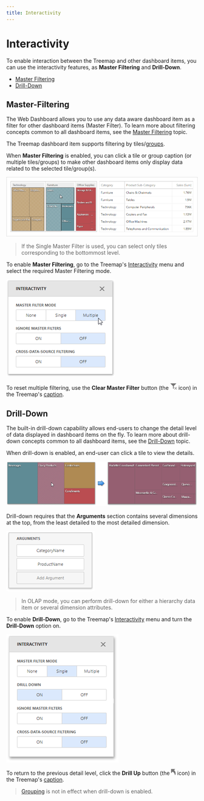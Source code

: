 ```yaml
---
title: Interactivity
---
```

# Interactivity
To enable interaction between the Treemap and other dashboard items, you can use the interactivity features, as **Master Filtering** and **Drill-Down**.
* [Master Filtering](#masterfiltering)
* [Drill-Down](#drilldown)

## <a name="masterfiltering"/>Master-Filtering
The Web Dashboard allows you to use any data aware dashboard item as a filter for other dashboard items (Master Filter). To learn more about filtering concepts common to all dashboard items, see the [Master Filtering](../../../../../dashboard-for-web/articles/web-dashboard-designer-mode/interactivity/master-filtering.md) topic.

The Treemap dashboard item supports filtering by tiles/[groups](../../../../../dashboard-for-web/articles/web-dashboard-designer-mode/designing-dashboard-items/treemap/grouping.md).

When **Master Filtering** is enabled, you can click a tile or group caption (or multiple tiles/groups) to make other dashboard items only display data related to the selected tile/group(s).

![wdd-treemap-interactivity](../../../../images/Img125959.png)

> If the Single Master Filter is used, you can select only tiles corresponding to the bottommost level.

To enable **Master Filtering**, go to the Treemap's [Interactivity](../../../../../dashboard-for-web/articles/web-dashboard-designer-mode/ui-elements/dashboard-item-menu.md) menu and select the required Master Filtering mode.

![wdd-treemap-enable-interactivity](../../../../images/Img125960.png)

To reset multiple filtering, use the **Clear Master Filter** button (the ![wdd-master-filtering-icon](../../../../images/Img125072.png) icon) in the Treemap's [caption](../../../../../dashboard-for-web/articles/web-dashboard-designer-mode/dashboard-layout/dashboard-item-caption.md).

## <a name="drilldown"/>Drill-Down
The built-in drill-down capability allows end-users to change the detail level of data displayed in dashboard items on the fly. To learn more about drill-down concepts common to all dashboard items, see the [Drill-Down](../../../../../dashboard-for-web/articles/web-dashboard-designer-mode/interactivity/drill-down.md) topic.

When drill-down is enabled, an end-user can click a tile to view the details.

![wdd-treemap-drill-down](../../../../images/Img127986.png)

Drill-down requires that the **Arguments** section contains several dimensions at the top, from the least detailed to the most detailed dimension.

![wdd-drill-down-arguments](../../../../images/Img127984.png)

> In OLAP mode, you can perform drill-down for either a hierarchy data item or several dimension attributes.

To enable **Drill-Down**, go to the Treemap's [Interactivity](../../../../../dashboard-for-web/articles/web-dashboard-designer-mode/ui-elements/dashboard-item-menu.md) menu and turn the **Drill-Down** option on.

![wdd-dashboard-items-interactivity-section](../../../../images/Img125270.png)

To return to the previous detail level, click the **Drill Up** button (the ![wdd-drill-up-icon](../../../../images/Img125074.png) icon) in the Treemap's [caption](../../../../../dashboard-for-web/articles/web-dashboard-designer-mode/dashboard-layout/dashboard-item-caption.md).

> [Grouping](../../../../../dashboard-for-web/articles/web-dashboard-designer-mode/designing-dashboard-items/treemap/grouping.md) is not in effect when drill-down is enabled.